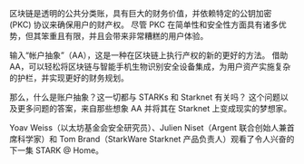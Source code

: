 区块链是透明的公共分类账，具有巨大的财务价值，并依赖特定的公钥加密 (PKC) 协议来确保用户的财产权。 尽管 PKC 在简单性和安全性方面具有诸多优势，但其笨重且有限，并且会带来非常糟糕的用户体验。

输入“帐户抽象”（AA），这是一种在区块链上执行产权的新的更好的方法。 借助 AA，可以轻松将区块链与智能手机生物识别安全设备集成，为用户资产实施复杂的护栏，并实现更好的财务规划。

那么，什么是账户抽象？这一切都与 STARKs 和 Starknet 有关吗？ 这个问题以及更多问题的答案，来自那些想象 AA 并将其在 Starknet 上变成现实的梦想家。

Yoav Weiss（以太坊基金会安全研究员）、Julien Niset（Argent 联合创始人兼首席科学家）和 Tom Brand（StarkWare Starknet 产品负责人）观看了令人兴奋的下一集 STARK @ Home。